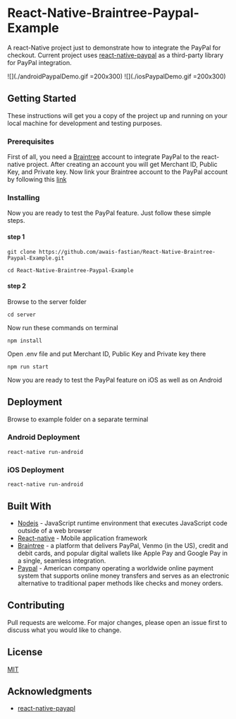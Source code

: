 # React-Native-Braintree-Paypal-Example

A react-Native project just to demonstrate how to integrate the PayPal for checkout. Current project uses [react-native-paypal](https://github.com/smarkets/react-native-paypal) as a third-party library for PayPal integration.

![](./androidPaypalDemo.gif =200x300) ![](./iosPaypalDemo.gif =200x300)

## Getting Started

These instructions will get you a copy of the project up and running on your local machine for development and testing purposes.

### Prerequisites

First of all, you need a [Braintree](https://www.braintreepayments.com/) account to integrate PayPal to the react-native project. After creating an account you will get Merchant ID, Public Key, and Private key. Now link your Braintree account to the PayPal account by following this [link](https://help.paperform.co/en/articles/2072845-how-to-connect-braintree-your-paperform-account-and-paypal)

### Installing

Now you are ready to test the PayPal feature. Just follow these simple steps.

#### step 1

```
git clone https://github.com/awais-fastian/React-Native-Braintree-Paypal-Example.git
```

```
cd React-Native-Braintree-Paypal-Example
```

#### step 2

Browse to the server folder

```
cd server
```

Now run these commands on terminal

```
npm install
```

Open .env file and put Merchant ID, Public Key and Private key there

```
npm run start
```

Now you are ready to test the PayPal feature on iOS as well as on Android

## Deployment

Browse to example folder on a separate terminal

### Android Deployment

```
react-native run-android
```

### iOS Deployment

```
react-native run-android
```

## Built With

- [Nodejs](https://nodejs.org/en/) - JavaScript runtime environment that executes JavaScript code outside of a web browser
- [React-native](https://reactnative.dev/) - Mobile application framework
- [Braintree](https://www.braintreepayments.com/) - a platform that delivers PayPal, Venmo (in the US), credit and debit cards, and popular digital wallets like Apple Pay and Google Pay in a single, seamless integration.
- [Paypal](https://rometools.github.io/rome/) - American company operating a worldwide online payment system that supports online money transfers and serves as an electronic alternative to traditional paper methods like checks and money orders.

## Contributing

Pull requests are welcome. For major changes, please open an issue first to discuss what you would like to change.

## License

[MIT](https://choosealicense.com/licenses/mit/)

## Acknowledgments

- [react-native-payapl](https://github.com/smarkets/react-native-paypal)
